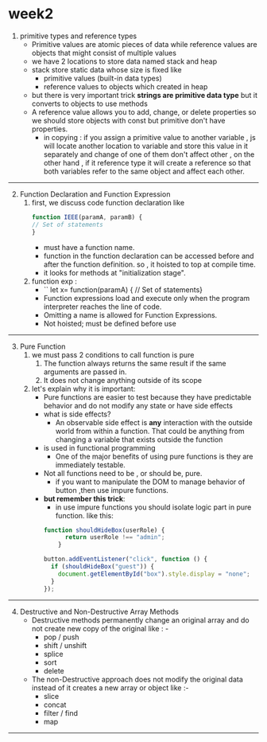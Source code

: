 # week2
1. primitive types and reference types
	- Primitive values are atomic pieces of data while reference values are objects that might consist of multiple values
	- we have 2 locations to store data named stack and heap
	- stack store static data whose size is fixed like
		- primitive values (built-in data types)
		- reference values to objects which created in heap
	- but there is very important trick **strings are primitive data type** but it converts to objects to use methods 
	- A reference value allows you to add, change, or delete properties
	  so we should store objects with const but primitive don't have properties.
	  - in copying : if you assign a primitive value to another variable , js will locate another location to variable and store this value in it separately and change of one of them don't affect other , on the other hand , if it reference type it will create a reference so that both variables refer to the same object and affect each other.
---------------------
2. Function Declaration and Function Expression
	1. first, we discuss code function declaration like
		```js
		function IEEE(paramA, paramB) {  
	    // Set of statements  
		}
		```
		 - must have a function name.
		 - function in the function declaration can be accessed before and after the function definition. so , it hoisted to top at compile time.
		 - it looks for methods at "initialization stage".
	1. function exp :
		 - `` let x= function(paramA) {  // Set of statements}
		 - Function expressions load and execute only when the program interpreter reaches the line of code.
		 - Omitting a name is allowed for Function Expressions.
		 - Not hoisted; must be defined before use
-----------
3. Pure Function
	1. we must pass 2 conditions to call function is pure
		1. The function always returns the same result if the same arguments are passed in.
		2. It does not change anything outside of its scope 
	2. let's explain why it is important:
		- Pure functions are easier to test because they have predictable behavior and do not modify any state or have side effects
		- what is side effects?
			- An observable side effect is **any** interaction with the outside world from within a function. That could be anything from changing a variable that exists outside the function
		* is used in functional programming
			* One of the major benefits of using pure functions is they are immediately testable.
		* Not all functions need to be , or should be, pure.
			* if you want to manipulate the DOM to manage behavior of button ,then use impure functions.
		* **but remember this trick**:
			* in use impure functions you should isolate logic part in pure function. like this:
			```js
			function shouldHideBox(userRole) {
				  return userRole !== "admin";
				}

			button.addEventListener("click", function () {
			  if (shouldHideBox("guest")) {
			    document.getElementById("box").style.display = "none";
			  }
			});

			```

--------------
4. Destructive and Non-Destructive Array Methods
	- Destructive methods permanently change an original array and do not create new copy of the original like : - 
		- pop / push
		- shift / unshift
		- splice
		- sort
		- delete
	- The non-Destructive approach does not modify the original data instead of it creates a new array or object like :-
		-  slice
		- concat
		- filter / find
		- map
---------------

